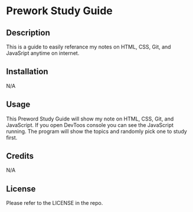 # Prework Study Guide

## Description

This is a guide to easily referance my notes on HTML, CSS, Git, and JavaSript anytime on internet.

## Installation

N/A

## Usage

This Preword Study Guide will show my note on HTML, CSS, Git, and JavaScript. If you open DevToos console you can see the JavaScript running. The program will show the topics and randomly pick one to study first.

## Credits

N/A

## License

Please refer to the LICENSE in the repo.



